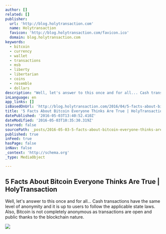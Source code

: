 ```yaml
---
author: []
related: []
publisher:
  url: 'http://blog.holytransaction.com'
  name: Holytransaction
  favicon: 'http://blog.holytransaction.com/favicon.ico'
  domain: blog.holytransaction.com
keywords:
  - bitcoin
  - currency
  - wallet
  - transactions
  - msb
  - liberty
  - libertarian
  - coins
  - resemble
  - dollars
description: "Well, let's answer to this once and for all... Cash transactions have the same level of anonymity and it is up to users to follow the applicable state laws. Also, Bitcoin is not completely anonymous as transactions are open and public thanks to the blockchain nature."
inLanguage: en
app_links: []
isBasedOnUrl: 'http://blog.holytransaction.com/2016/04/5-facts-about-bitcoin-everyone-thinks.html'
title: '5 Facts About Bitcoin Everyone Thinks Are True | HolyTransaction'
datePublished: '2016-05-03T13:40:52.410Z'
dateModified: '2016-05-03T10:35:30.319Z'
starred: false
sourcePath: _posts/2016-05-03-5-facts-about-bitcoin-everyone-thinks-are-true-or-holytransac.md
published: true
inFeed: true
hasPage: false
inNav: false
_context: 'http://schema.org'
_type: MediaObject

---
```

<article style=""><h1>5 Facts About Bitcoin Everyone Thinks Are True | HolyTransaction</h1><p>Well, let's answer to this once and for all... Cash transactions have the same level of anonymity and it is up to users to follow the applicable state laws. Also, Bitcoin is not completely anonymous as transactions are open and public thanks to the blockchain nature.</p><img src="https://3.bp.blogspot.com/-JrNqe9Ufa_I/Vw5xWCp-4uI/AAAAAAAAAX0/ewYa_sJ1mD4ybIYjXMRYkneGId0Sd_RPACKgB/w1200-h630-p-nu/HTBannerOrange.png" /></article>